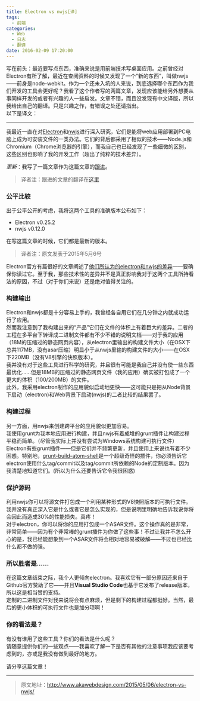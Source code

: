 ```yaml
---
title: Electron vs nwjs[译]
tags: 
  - 前端
categories: 
  - Web
  - 日志
  - 翻译
date: 2016-02-09 17:20:00
---
```

写在前头：最近要写点东西，准确来说是用前端技术写桌面应用。之前曾经对Electron有所了解，最近在查阅资料的时候又发现了一个“新的东西”，叫做nwjs——前身是node-webkit。作为一个还未入坑的人来说，到底选择哪个东西作为我们开发的工具会更好呢？我看了这个作者写的两篇文章，发现应该能给另外想要从事同样开发的或者有兴趣的人一些启发。文章不错，而且没发现有中文译版，所以我给出自己的翻译。只是兴趣之作，有错误之处还请指出。  
以下是译文：
<!--more-->

------

我最近一直在对[Electron](https://github.com/atom/electron)和[nwjs](https://github.com/nwjs/nw.js)进行深入研究，它们是能将web应用部署到PC电脑上成为可安装文件的一类办法。它们的背后都采用了相似的技术——Node.js和Chromium（Chrome浏览器的引擎），而我自己也已经发现了一些细微的区别，这些区别也影响了我的开发工作（超出了纯粹的技术差异）。

*更新*：我写了一篇文章作为这篇文章的[跟进](http://www.akawebdesign.com/2015/11/02/electron-vs-nwjs-part-2/)。  

> 译者注：跟进的文章的翻译在[这里](http://molunerfinn.com/Electron-vs-nwjs-part2/)

### 公平比较

出于公平公开的考虑，我将这两个工具的准确版本公布如下：  

- Electron v0.25.2
- nwjs v0.12.0

在写这篇文章的时候，它们都是最新的版本。 
> 译者注：原文发表于2015年5月6号  

Electron官方有篇很好的文章阐述了[他们所认为的electron和nwjs的差异](https://github.com/atom/electron/blob/master/docs/development/atom-shell-vs-node-webkit.md)——要确保你读过它。至于我，那些技术性的差异并不是真正影响我对于这两个工具所持看法的原因，不过（对于你们来说）还是绝对值得关注的。  

### 构建输出

Electron和nwjs都是十分容易上手的，我曾经各自用它们在几分钟之内就成功运行了应用。  
然而我注意到了我构建出来的“产品”它们在文件的体积上有着巨大的差异。二者的工程在多平台下转译成二进制文件都有不少不错的说明文档——对于我的应用（18M的压缩过的静态网页内容），从electron里输出的构建文件大小（在OSX下总共117MB，没有asar压缩）明显小于从nwjs里输的构建文件的大小——在OSX下220MB（没有V8引擎的快照版本）。  
我并没有对于这些工具进行科学的研究，并且很有可能是我自己并没有使一些东西最优化……但是18MB的压缩过的静态网页文件（我的应用）确实被打包成了一个更大的体积（100/200MB）的文件。  
此外，我采用electron制作的应用貌似启动地更快——这可能只是把从Node背景下启动（electron)和Web背景下启动(nwjs)的二者比较的结果罢了。

### 构建过程

另一方面，用nwjs来创建跨平台的应用貌似更加容易。  
我使用grunt为我本地应用进行构建，并且nwjs有着成堆的grunt插件让构建过程平稳而简单。（尽管我实际上并没有尝试为Windows系统构建可执行文件）  
Electron有些grunt插件——但是它们并不频繁更新，并且使用上来说也有着不少困惑。特别地，[grunt-build-atom-shell](https://github.com/paulcbetts/grunt-build-atom-shell)是一个超级奇怪的插件，你必须告诉它electron使用什么tag/commit以及tag/commit所依赖的Node的定制版本。因为我清楚地知道它们。(所以为什么还要告诉它令我很困惑)  

### 保护源码

利用nwjs你可以将源文件打包成一个利用某种形式的V8快照版本的可执行文件。我并没有真正深入它是什么或者它是怎么实现的，但是说明里明确地告诉我说你将会因此而造成30%的性能损失。真疼！  
对于electron，你可以将你的应用打包成一个ASAR文件。这个操作真的是非常，非常简单——因为有个非常棒的grunt插件为你做了这些事！不过让我并不怎么开心的是，我已经能想象到一个ASAR文件将会相对地容易被破解——不过也已经比什么都不做的强。  

### 所以胜者是……

在这篇文章结束之际，我个人更倾向electron。我喜欢它有一部分原因还来自于Github官方赞助了它——并且**Visual Studio Code**也基于它发布了release版本，所以这是相当赞的支持。  
定制的二进制文件对我来说将会有点麻烦，但是剩下的构建过程都挺好。当然，最后的更小体积的可执行文件也是加分项啊！  

### 你的看法是？  

有没有谁用了这些工具？你们的看法是什么呢？  
请随意提供你们的一些观点——我喜欢了解一下是否有其他的注意事项我应该要考虑到的，亦或是我没有做到最好的地方。  

请分享这篇文章！

-------

> 原文地址：http://www.akawebdesign.com/2015/05/06/electron-vs-nwjs/
